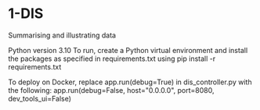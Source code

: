 # 1-DIS
Summarising and illustrating data

Python version 3.10
To run, create a Python virtual environment and install the packages as specified in requirements.txt using pip install -r requirements.txt

To deploy on Docker, replace app.run(debug=True) in dis_controller.py with the following:
app.run(debug=False, host="0.0.0.0", port=8080, dev_tools_ui=False)